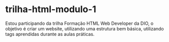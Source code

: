 # trilha-html-modulo-1
Estou participando da trilha Formação HTML Web Developer da DIO, o objetivo é criar  um website, utilizando uma estrutura bem básica, utilizando tags aprendidas durante as aulas práticas.
